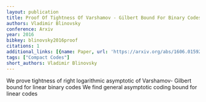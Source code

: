 ```yaml
---
layout: publication
title: Proof Of Tightness Of Varshamov - Gilbert Bound For Binary Codes
authors: Vladimir Blinovsky
conference: Arxiv
year: 2016
bibkey: blinovsky2016proof
citations: 1
additional_links: [{name: Paper, url: 'https://arxiv.org/abs/1606.01592'}]
tags: ["Compact Codes"]
short_authors: Vladimir Blinovsky
---
```

We prove tightness of right logarithmic asymptotic of Varshamov- Gilbert
bound for linear binary codes We find general asymptotic coding bound for
linear codes